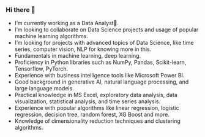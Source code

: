 ### Hi there 👋
* I’m currently working as a Data Analyst🏢.
* I’m looking to collaborate on Data Science projects and usage of popular machine learning algorithms.
* I’m looking for projects with advanced topics of Data Science, like time series, computer vision, NLP for knowing more in this.
* Fundamentals in machine learning, deep learning.
* Proficiency in Python libraries such as NumPy, Pandas, Scikit-learn, Tensorflow, PyTorch.
* Experience with business intelligence tools like Microsoft Power BI.
* Good background in generative AI, natural language processing, and large language models.
* Practical knowledge in MS Excel, exploratory data analysis, data visualization, statistical analysis, and time series analysis.
* Experience with popular algorithms like linear regression, logistic regression, decision tree, random forest, XG Boost and more.
* Knowledge of dimensionality reduction techniques and clustering algorithms.
